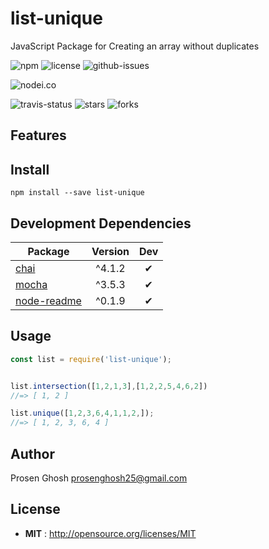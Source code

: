 # list-unique
JavaScript Package for Creating an array without duplicates

![npm](https://img.shields.io/npm/v/list-unique.svg) ![license](https://img.shields.io/npm/l/list-unique.svg) ![github-issues](https://img.shields.io/github/issues/Prosen-Ghosh/list-unique.svg)



![nodei.co](https://nodei.co/npm/list-unique.png?downloads=true&downloadRank=true&stars=true)

![travis-status](https://img.shields.io/travis/Prosen-Ghosh/list-unique.svg)
![stars](https://img.shields.io/github/stars/Prosen-Ghosh/list-unique.svg)
![forks](https://img.shields.io/github/forks/Prosen-Ghosh/list-unique.svg)

## Features


## Install

`npm install --save list-unique`

## Development Dependencies

Package | Version | Dev
--- |:---:|:---:
[chai](https://www.npmjs.com/package/chai) | ^4.1.2 | ✔
[mocha](https://www.npmjs.com/package/mocha) | ^3.5.3 | ✔
[node-readme](https://www.npmjs.com/package/node-readme) | ^0.1.9 | ✔

## Usage

```js
const list = require('list-unique');


list.intersection([1,2,1,3],[1,2,2,5,4,6,2])
//=> [ 1, 2 ]

list.unique([1,2,3,6,4,1,1,2,]);
//=> [ 1, 2, 3, 6, 4 ]

```

## Author

Prosen Ghosh <prosenghosh25@gmail.com>

## License

 - **MIT** : http://opensource.org/licenses/MIT
